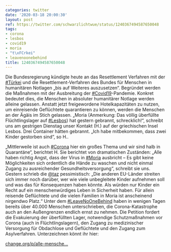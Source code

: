 ```yaml
---
categories: twitter
date: '2020-03-18 20:00:30'
layout: post
ref: https://twitter.com/schwarzlichtwue/status/1240367494587650048
tags:
- corona
- lesbos
- covid19
- moria
- "t\xFCrkei"
- leavenoonebehind
title: 1240367494587650048
---
```

Die Bundesregierung kündigte heute an das Resettlement Verfahren mit der [#Türkei](/t/türkei) und die Resettlement-Verfahren des Bundes für Menschen in humanitären Notlagen „bis auf Weiteres auszusetzen“. Begründet werden die Maßnahmen mit der Ausbreitung der [#Covid19](/t/covid19)-Pandemie.
Konkret bedeutet dies, die Menschen in absoluter humanitärer Notlage werden alleine gelassen. Anstatt jetzt freigewordene Hotelkapazitäten zu nutzen, um einreisende Geflüchtete quarantieren zu können, werden die Menschen an der Ägäis im Stich gelassen.
„Moria (Anmerkung: Das völlig überfüllte Flüchtlingslager auf [#Lesbos](/t/lesbos)) hat gestern gebrannt, schrecklich!“, schreibt uns am gestrigen Dienstag unser Kontakt (H.) auf der griechischen Insel Lesbos.
Drei Container hätten gebrannt. „Ich habe mitbekommen, dass zwei Kinder gestorben sind“, so H..



„Mittlerweile ist auch [#Corona](/t/corona) hier ein großes Thema und wir sind halb in Quarantäne“, berichtet H.
Sie berichtet von dramatischen Zuständen: „Alle haben richtig Angst, dass der Virus in [#Moria](/t/moria) ausbricht – Es gibt keine Möglichkeiten sich ordentlich die Hände zu waschen und nicht einmal Zugang zu ausreichender Gesundheitsversorgung“, schreibt sie uns.
Gestern schrieb die [@taz](https://twitter.com/taz) pessimistisch: „Die anderen EU-Länder streiten sich immer noch darüber, wer wie viele unbegleitete Kinder aufnehmen soll und was das für Konsequenzen haben könnte.
Als würden nur Kinder ein Recht auf ein menschenwürdiges Leben in Sicherheit haben. Für allein reisende Geflüchtete und die vielen Familien in Moria ist anscheinend nirgendwo Platz.“
Unter dem [#LeaveNoOneBehind](/t/leavenoonebehind) haben in wenigen Tagen bereits über 40.000 Menschen unterschrieben, die Corona-Katastrophe auch an den Außengrenzen endlich ernst zu nehmen.
Die Petition fordert die Evakuierung der überfüllten Lager, notwendige Schutzmaßnahmen vor Corona (auch in Flüchtlingslagern), den Zugang zu medizinischer Versorgung für Obdachlose und Geflüchtete und den Zugang zum Asylverfahren.
Unterzeichnen könnt ihr hier: 

[change.org/p/alle-mensche…](https://www.change.org/p/alle-menschen-leavenoonebehind-jetzt-die-corona-katastrophe-verhindern-auch-an-den-au%C3%9Fengrenzen)
